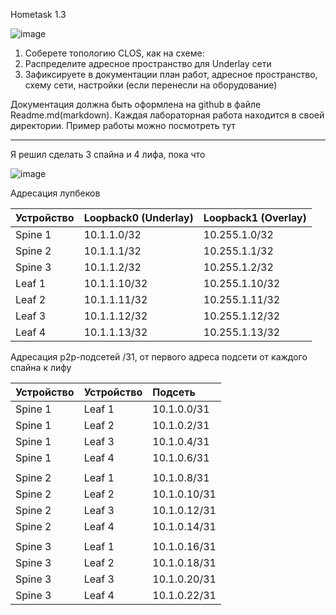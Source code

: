 

Hometask 1.3

![image](https://github.com/user-attachments/assets/54899ad7-8492-4907-b8ac-7cb4a38709e9)


1. Соберете топологию CLOS, как на схеме:
2. Распределите адресное пространство для Underlay сети
3. Зафиксируете в документации план работ, адресное пространство, схему сети, настройки (если перенесли на оборудование)

Документация должна быть оформлена на github в файле Readme.md(markdown). Каждая лабораторная работа находится в своей директории. Пример работы можно посмотреть тут

-------------------------------------------------------------------------------------------

Я решил сделать 3 спайна и 4 лифа, пока что

![image](https://github.com/user-attachments/assets/8aaa7996-9239-4efb-a584-e63c8c6c7caf)


Адресация лупбеков

| Устройство | Loopback0 (Underlay) |	Loopback1 (Overlay) |
|:-----------|:---------------------|:--------------------|
|Spine 1|10.1.1.0/32|10.255.1.0/32|
|Spine 2|10.1.1.1/32|10.255.1.1/32|
|Spine 3|10.1.1.2/32|10.255.1.2/32|
|Leaf 1|10.1.1.10/32|10.255.1.10/32|
|Leaf 2|10.1.1.11/32|10.255.1.11/32|
|Leaf 3|10.1.1.12/32|10.255.1.12/32|
|Leaf 4|10.1.1.13/32|10.255.1.13/32|

Адресация p2p-подсетей /31, от первого адреса подсети от каждого спайна к лифу

| Устройство | Устройство |	Подсеть |
|:-----------|:---------------------|:--------------------|
|Spine 1|Leaf 1|10.1.0.0/31|
|Spine 1|Leaf 2|10.1.0.2/31|
|Spine 1|Leaf 3|10.1.0.4/31|
|Spine 1|Leaf 4|10.1.0.6/31|
|||
|Spine 2|Leaf 1|10.1.0.8/31|
|Spine 2|Leaf 2|10.1.0.10/31|
|Spine 2|Leaf 3|10.1.0.12/31|
|Spine 2|Leaf 4|10.1.0.14/31|
|||
|Spine 3|Leaf 1|10.1.0.16/31|
|Spine 3|Leaf 2|10.1.0.18/31|
|Spine 3|Leaf 3|10.1.0.20/31|
|Spine 3|Leaf 4|10.1.0.22/31|



